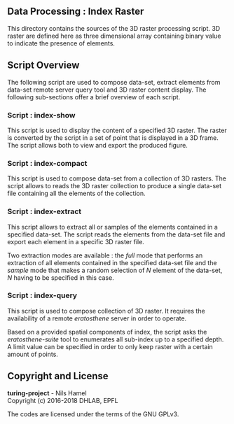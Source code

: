 ## Data Processing : Index Raster

This directory contains the sources of the 3D raster processing script. 3D raster
are defined here as three dimensional array containing binary value to indicate
the presence of elements.

## Script Overview

The following script are used to compose data-set, extract elements from data-set
remote server query tool and 3D raster content display. The following sub-sections
offer a brief overview of each script.

### Script : index-show

This script is used to display the content of a specified 3D raster. The raster
is converted by the script in a set of point that is displayed in a 3D frame.
The script allows both to view and export the produced figure.

### Script : index-compact

This script is used to compose data-set from a collection of 3D rasters. The
script allows to reads the 3D raster collection to produce a single data-set
file containing all the elements of the collection.

### Script : index-extract

This script allows to extract all or samples of the elements contained in a
specified data-set. The script reads the elements from the data-set file and
export each element in a specific 3D raster file.

Two extraction modes are available : the _full_ mode that performs an extraction
of all elements contained in the specified data-set file and the _sample_ mode
that makes a random selection of _N_ element of the data-set, _N_ having to be
specified in this case.

### Script : index-query

This script is used to compose collection of 3D raster. It requires the availability
of a remote _eratosthene_ server in order to operate.

Based on a provided spatial components of index, the script asks the _eratosthene-suite_
tool to enumerates all sub-index up to a specified depth. A limit value can be
specified in order to only keep raster with a certain amount of points.

## Copyright and License

**turing-project** - Nils Hamel <br >
Copyright (c) 2016-2018 DHLAB, EPFL

The codes are licensed under the terms of the GNU GPLv3.
